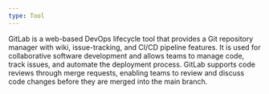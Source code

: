 ```yaml
---
type: Tool
---
```


GitLab is a web-based DevOps lifecycle tool that provides a Git repository manager with wiki, issue-tracking, and CI/CD pipeline features. It is used for collaborative software development and allows teams to manage code, track issues, and automate the deployment process. GitLab supports code reviews through merge requests, enabling teams to review and discuss code changes before they are merged into the main branch.